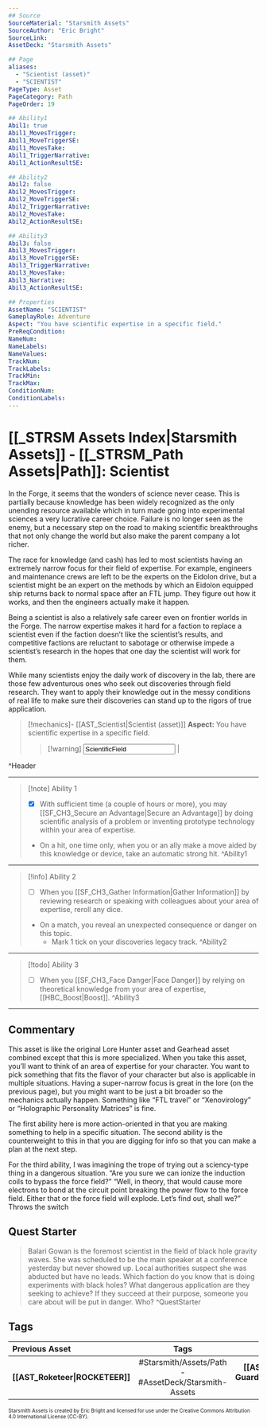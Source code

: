 ```yaml
---
## Source
SourceMaterial: "Starsmith Assets"
SourceAuthor: "Eric Bright"
SourceLink: 
AssetDeck: "Starsmith Assets"

## Page
aliases: 
  - "Scientist (asset)"
  - "SCIENTIST"
PageType: Asset
PageCategory: Path
PageOrder: 19

## Ability1
Abil1: true 
Abil1_MovesTrigger: 
Abil1_MoveTriggerSE: 
Abil1_MovesTake: 
Abil1_TriggerNarrative: 
Abil1_ActionResultSE: 

## Ability2
Abil2: false 
Abil2_MovesTrigger: 
Abil2_MoveTriggerSE: 
Abil2_TriggerNarrative: 
Abil2_MovesTake: 
Abil2_ActionResultSE: 

## Ability3
Abil3: false 
Abil3_MovesTrigger: 
Abil3_MoveTriggerSE: 
Abil3_TriggerNarrative: 
Abil3_MovesTake: 
Abil3_Narrative: 
Abil3_ActionResultSE: 

## Properties
AssetName: "SCIENTIST"
GameplayRole: Adventure
Aspect: "You have scientific expertise in a specific field."
PreReqCondition: 
NameNum: 
NameLabels: 
NameValues: 
TrackNum: 
TrackLabels: 
TrackMin: 
TrackMax: 
ConditionNum: 
ConditionLabels:
---
```

# [[_STRSM Assets Index|Starsmith Assets]] - [[_STRSM_Path Assets|Path]]: Scientist
In the Forge, it seems that the wonders of science never cease. This is partially because knowledge has been widely recognized as the only unending resource available which in turn made going into experimental sciences a very lucrative career choice. Failure is no longer seen as the enemy, but a necessary step on the road to making scientific breakthroughs that not only change the world but also make the parent company a lot richer.

The race for knowledge (and cash) has led to most scientists having an extremely narrow focus for their field of expertise. For example, engineers and maintenance crews are left to be the experts on the Eidolon drive, but a scientist might be an expert on the methods by which an Eidolon equipped ship returns back to normal space after an FTL jump. They figure out how it works, and then the engineers actually make it happen.

Being a scientist is also a relatively safe career even on frontier worlds in the Forge. The narrow expertise makes it hard for a faction to replace a scientist even if the faction doesn’t like the scientist’s results, and competitive factions are reluctant to sabotage or otherwise impede a scientist’s research in the hopes that one day the scientist will work for them.

While many scientists enjoy the daily work of discovery in the lab, there are those few adventurous ones who seek out discoveries through field research. They want to apply their knowledge out in the messy conditions of real life to make sure their discoveries can stand up to the rigors of true application.

> [!mechanics]- [[AST_Scientist|Scientist (asset)]]
> **Aspect:** You have scientific expertise in a specific field.
> > [!warning] <input type=texbox value="ScientificField"> |

^Header
___

> [!note] Ability 1
> - [x] With sufficient time (a couple of hours or more), you may [[SF_CH3_Secure an Advantage|Secure an Advantage]] by doing scientific analysis of a problem or inventing prototype technology within your area of expertise.
> - On a hit, one time only, when you or an ally make a move aided by this knowledge or device, take an automatic strong hit. ^Ability1
___
> [!info] Ability 2
> - [ ] When you [[SF_CH3_Gather Information|Gather Information]] by reviewing research or speaking with colleagues about your area of expertise, reroll any dice.
> - On a match, you reveal an unexpected consequence or danger on this topic.
> 	- Mark 1 tick on your discoveries legacy track. ^Ability2
___
> [!todo] Ability 3
> - [ ] When you [[SF_CH3_Face Danger|Face Danger]] by relying on theoretical knowledge from your area of expertise, [[HBC_Boost|Boost]]. ^Ability3
___

## Commentary
This asset is like the original Lore Hunter asset and Gearhead asset combined except that this is more specialized. When you take this asset, you’ll want to think of an area of expertise for your character. You want to pick something that fits the flavor of your character but also is applicable in multiple situations. Having a super-narrow focus is great in the lore (on the previous page), but you might want to be just a bit broader so the mechanics actually happen. Something like “FTL travel” or “Xenovirology” or “Holographic Personality Matrices” is fine.

The first ability here is more action-oriented in that you are making something to help in a specific situation. The second ability is the counterweight to this in that you are digging for info so that you can make a plan at the next step.

For the third ability, I was imagining the trope of trying out a sciency-type thing in a dangerous situation. “Are you sure we can ionize the induction coils to bypass the force field?” “Well, in theory, that would cause more electrons to bond at the circuit point breaking the power flow to the force field. Either that or the force field will explode. Let’s find out, shall we?” Throws the switch

## Quest Starter
> Balari Gowan is the foremost scientist in the field of black hole gravity waves. She was scheduled to be the main speaker at a conference yesterday but never showed up. Local authorities suspect she was abducted but have no leads. Which faction do you know that is doing experiments with black holes? What dangerous application are they seeking to achieve? If they succeed at their purpose, someone you care about will be put in danger. Who? ^QuestStarter

## Tags

| Previous Asset| Tags | Next Asset |
| :--- | :---: | ---: |
| **[[AST_Roketeer\|ROCKETEER]]** | #Starsmith/Assets/Path - #AssetDeck/Starsmith-Assets | **[[AST_Security Guard\|SECURITY GUARD]]** |

<font size=-2>Starsmith Assets is created by Eric Bright and licensed for use under the Creative Commons Attribution 4.0 International License (CC-BY).</font>